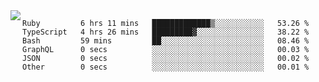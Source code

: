 

<a href="https://github.com/anuraghazra/github-readme-stats">
  <img align="left" src="https://github-readme-stats.vercel.app/api?username=kfly8&count_private=true&show_icons=true&theme=calm" />
</a>


<!--START_SECTION:waka-->

```text
Ruby         6 hrs 11 mins   █████████████▒░░░░░░░░░░░   53.26 %
TypeScript   4 hrs 26 mins   █████████▓░░░░░░░░░░░░░░░   38.22 %
Bash         59 mins         ██░░░░░░░░░░░░░░░░░░░░░░░   08.46 %
GraphQL      0 secs          ░░░░░░░░░░░░░░░░░░░░░░░░░   00.03 %
JSON         0 secs          ░░░░░░░░░░░░░░░░░░░░░░░░░   00.02 %
Other        0 secs          ░░░░░░░░░░░░░░░░░░░░░░░░░   00.01 %
```

<!--END_SECTION:waka-->
